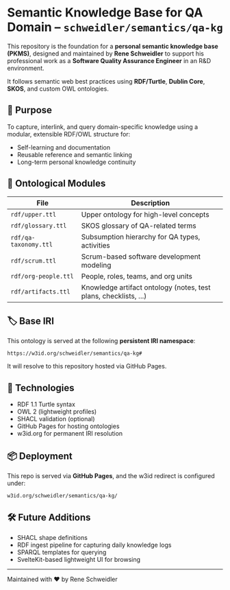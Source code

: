 # Semantic Knowledge Base for QA Domain – `schweidler/semantics/qa-kg`

This repository is the foundation for a **personal semantic knowledge base (PKMS)**, designed and maintained by **Rene Schweidler** to support his professional work as a **Software Quality Assurance Engineer** in an R&D environment.

It follows semantic web best practices using **RDF/Turtle**, **Dublin Core**, **SKOS**, and custom OWL ontologies.

## 🎯 Purpose

To capture, interlink, and query domain-specific knowledge using a modular, extensible RDF/OWL structure for:

- Self-learning and documentation
- Reusable reference and semantic linking
- Long-term personal knowledge continuity

## 🧠 Ontological Modules

| File                              | Description |
|-----------------------------------|-------------|
| `rdf/upper.ttl`             | Upper ontology for high-level concepts |
| `rdf/glossary.ttl`          | SKOS glossary of QA-related terms |
| `rdf/qa-taxonomy.ttl`       | Subsumption hierarchy for QA types, activities |
| `rdf/scrum.ttl`             | Scrum-based software development modeling |
| `rdf/org-people.ttl`        | People, roles, teams, and org units |
| `rdf/artifacts.ttl`         | Knowledge artifact ontology (notes, test plans, checklists, ...) |

## 🏷️ Base IRI

This ontology is served at the following **persistent IRI namespace**:

```
https://w3id.org/schweidler/semantics/qa-kg#
```

It will resolve to this repository hosted via GitHub Pages.

## 🧰 Technologies

- RDF 1.1 Turtle syntax
- OWL 2 (lightweight profiles)
- SHACL validation (optional)
- GitHub Pages for hosting ontologies
- w3id.org for permanent IRI resolution

## 📦 Deployment

This repo is served via **GitHub Pages**, and the w3id redirect is configured under:

```
w3id.org/schweidler/semantics/qa-kg/
```

## 🛠️ Future Additions

- SHACL shape definitions
- RDF ingest pipeline for capturing daily knowledge logs
- SPARQL templates for querying
- SvelteKit-based lightweight UI for browsing

---

Maintained with ❤️ by Rene Schweidler
